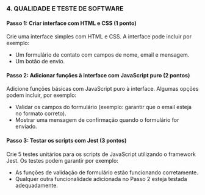 ### **4. QUALIDADE E TESTE DE SOFTWARE**
#### Passo 1: **Criar interface com HTML e CSS** (1 ponto)
Crie uma interface simples com HTML e CSS. A interface pode incluir por exemplo:
- Um formulário de contato com campos de nome, email e mensagem.
- Um botão de envio.

#### Passo 2: **Adicionar funções à interface com JavaScript puro** (2 pontos)
Adicione funções básicas com JavaScript puro à interface. Algumas opções podem incluir, por exemplo:
- Validar os campos do formulário (exemplo: garantir que o email esteja no formato correto).
- Mostrar uma mensagem de confirmação quando o formulário for enviado.

#### Passo 3: **Testar os scripts com Jest** (3 pontos)
Crie 5 testes unitários para os scripts de JavaScript utilizando o framework Jest. Os testes podem garantir por exemplo:
- As funções de validação de formulário estão funcionando corretamente.
- Qualquer outra funcionalidade adicionada no Passo 2 esteja testada adequadamente.

